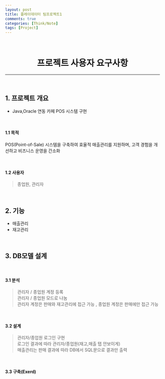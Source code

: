 ```yaml
---
layout: post
title: 플레이데이터 팀프로젝트1
comments: true
categories: [Think/Note]
tags: [Project]
---
```

<br>

# <center> 프로젝트 사용자 요구사항 </center>
---

<br>

## 1. 프로젝트 개요

* Java,Oracle 연동 카페 POS 시스템 구현

<br>

#### 1.1 목적
<p> POS(Point-of-Sale) 시스템을 구축하여 효율적 매출관리를 지원하며, 고객 경험을 개선하고 비즈니스 운영을 간소화 </p>

<br>

#### 1.2 사용자

> 종업원, 관리자

<br>

## 2. 기능

* 매출관리
* 재고관리
<!-- * 인력관리 -->

<br>

## 3. DB모델 설계

<br>

#### 3.1 분석
> 관리자 / 종업원 계정 등록 <br>
> 관리자 / 종업원 모드로 나눔 <br>
> 관리자 계정은 판매와 재고관리에 접근 가능 , 종업원 계정은 판매에만 접근 가능


<br>

#### 3.2 설계
> 관리자/종업원 로그인 구현 <br>
> 로그인 결과에 따라 관리자/종업원(재고,매출 탭 안보이게) <br>
> 매출관리는 판매 결과에 따라 DB에서 SQL문으로 결과만 출력 <br>
>

<br>

#### 3.3 구축(Exerd)
>
